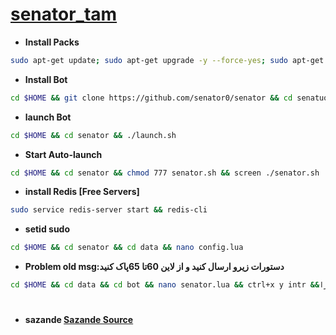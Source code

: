 # [senator_tam](https://telegram.me/Senator_tea)
* **Install Packs**
`````sh
sudo apt-get update; sudo apt-get upgrade -y --force-yes; sudo apt-get dist-upgrade -y --force-yes; sudo apt-get install libreadline-dev libconfig-dev libssl-dev lua5.2 liblua5.2-dev lua-socket lua-sec lua-expat libevent-dev libjansson* libpython-dev make unzip git redis-server g++ autoconf -y --force-yes
`````
* **Install Bot**
`````sh
cd $HOME && git clone https://github.com/senator0/senator && cd senatuo && chmod +x launch.sh && ./launch.sh install && ./launch.sh
`````
* **launch Bot**
`````sh
cd $HOME && cd senator && ./launch.sh
`````
* **Start Auto-launch**
`````sh
cd $HOME && cd senator && chmod 777 senator.sh && screen ./senator.sh
`````
* **install Redis [Free Servers]**
`````sh
sudo service redis-server start && redis-cli
`````
* **setid sudo**
`````sh
cd $HOME && cd senator && cd data && nano config.lua
`````
* **Problem old msg:دستورات زیرو ارسال کنید و از لاین 60تا 65پاک کنید**
`````sh
cd $HOME && cd data && cd bot && nano senator.lua && ctrl+x y intr &&سپس اگه از سرور پولی استفاده میکنید اتو لانچ  کنید اگه نه لانچ ساده بزنید اگر از سرور رایگانه استفاده میکنید باید دستور زیر را در یک ترمینال بزنید بعد لانچ کنید ربات را
`````
#
* **sazande  [Sazande Source](https://t.me/Lv_t_m)**
